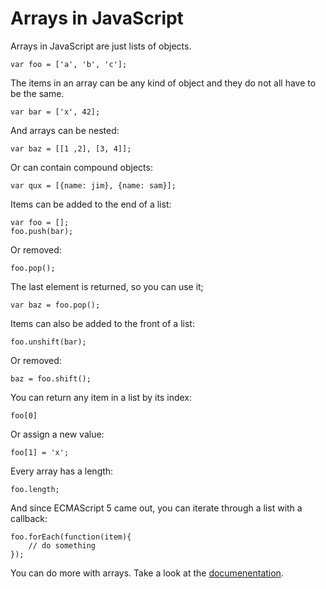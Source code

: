 # Arrays in JavaScript

Arrays in JavaScript are just lists of objects.

    var foo = ['a', 'b', 'c'];

The items in an array can be any kind of object and they do not all have to be the same.

    var bar = ['x', 42];

And arrays can be nested:

    var baz = [[1 ,2], [3, 4]];

Or can contain compound objects:

    var qux = [{name: jim}, {name: sam}];

Items can be added to the end of a list:

    var foo = [];
    foo.push(bar);

Or removed:

    foo.pop();

The last element is returned, so you can use it;

    var baz = foo.pop();

Items can also be added to the front of a list:

    foo.unshift(bar);

Or removed:

    baz = foo.shift();

You can return any item in a list by its index:

    foo[0]

Or assign a new value:

    foo[1] = 'x';

Every array has a length:

    foo.length;

And since ECMAScript 5 came out, you can iterate through a list with a callback:

    foo.forEach(function(item){
        // do something
    });

You can do more with arrays. Take a look at the [documenentation](https://developer.mozilla.org/en-US/docs/Web/JavaScript/Reference/Global_Objects/Array).



